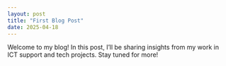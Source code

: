 ```yaml
---
layout: post
title: "First Blog Post"
date: 2025-04-18
---
```


Welcome to my blog! In this post, I’ll be sharing insights from my work in ICT support and tech projects. Stay tuned for more!

